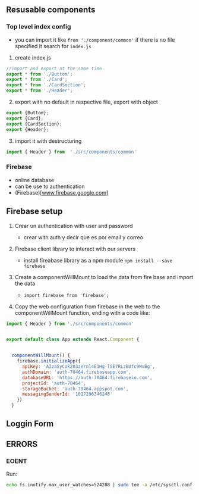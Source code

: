 ## Resusable components

### Top level index config

- you can import it like `from './component/common'` if there is no file specified it search for `index.js`

1. create index.js
```js
//import and export at the same time
export * from './Buttom';
export * from './Card';
export * from './CardSection';
export * from './Header';
```


2. export with no default in respective file, export with object

```js
export {Buttom};
export {Card};
export {CardSection};
export {Header};
```

3. import it with destructuring

```js
import { Header } from  './src/components/common'
```

### Firebase

- online database
- can be use to authentication
- (Firebase)[www.firebase.google.com]

## Firebase setup

1. Crear un authentication with user and password
    - crear with auth y decir que es por email y correo

2. Firebase client library to interact with our servers
    - install fireabase library as a npm module `npm install --save firebase`

3. Create a componentWillMount to load the data from fire base and import the data
    - `import firebase from 'firebase'; `

3. Copy the web configuration from firebase in the web to the componentWillMount function, ending with a code like:

```js
import { Header } from './src/components/common'


export default class App extends React.Component {


  componentWillMount() {
    firebase.initializeApp({
      apiKey: 'AIzaSyCok203zernl4E1Hg-lSE7RLzBUfc9MvBg',
      authDomain: 'auth-70464.firebaseapp.com',
      databaseURL: 'https://auth-70464.firebaseio.com',
      projectId: 'auth-70464',
      storageBucket: 'auth-70464.appspot.com',
      messagingSenderId: '1017296346248'
    })
  }
```

## Loggin Form


## ERRORS

### EOENT
Run:

```bash
echo fs.inotify.max_user_watches=524288 | sudo tee -a /etc/sysctl.conf && sudo sysctl -p
```